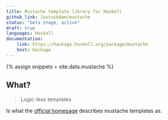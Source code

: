 ```yaml
---
title: Mustache template library for Haskell
github_link: JustusAdam/mustache
status: "beta stage, active"
draft: true
languages: Haskell
documentation:
    link: https://hackage.haskell.org/package/mustache
    host: Hackage
---
```


{% assign snippets = site.data.mustache %}

## What?

> Logic-less templates

Is what the [official homepage][mustache] describes mustache templates as.

[mustache]: http://mustache.github.io
